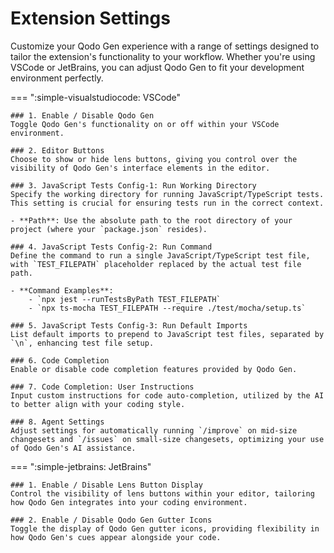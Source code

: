 # Extension Settings

Customize your Qodo Gen experience with a range of settings designed to tailor the extension's functionality to your workflow. Whether you're using VSCode or JetBrains, you can adjust Qodo Gen to fit your development environment perfectly.

=== ":simple-visualstudiocode: VSCode"

    ### 1. Enable / Disable Qodo Gen
    Toggle Qodo Gen's functionality on or off within your VSCode environment.

    ### 2. Editor Buttons
    Choose to show or hide lens buttons, giving you control over the visibility of Qodo Gen's interface elements in the editor.

    ### 3. JavaScript Tests Config-1: Run Working Directory
    Specify the working directory for running JavaScript/TypeScript tests. This setting is crucial for ensuring tests run in the correct context.
    
    - **Path**: Use the absolute path to the root directory of your project (where your `package.json` resides).

    ### 4. JavaScript Tests Config-2: Run Command
    Define the command to run a single JavaScript/TypeScript test file, with `TEST_FILEPATH` placeholder replaced by the actual test file path.
    
    - **Command Examples**:
        - `npx jest --runTestsByPath TEST_FILEPATH`
        - `npx ts-mocha TEST_FILEPATH --require ./test/mocha/setup.ts`

    ### 5. JavaScript Tests Config-3: Run Default Imports
    List default imports to prepend to JavaScript test files, separated by `\n`, enhancing test file setup.

    ### 6. Code Completion
    Enable or disable code completion features provided by Qodo Gen.

    ### 7. Code Completion: User Instructions
    Input custom instructions for code auto-completion, utilized by the AI to better align with your coding style.

    ### 8. Agent Settings
    Adjust settings for automatically running `/improve` on mid-size changesets and `/issues` on small-size changesets, optimizing your use of Qodo Gen's AI assistance.


=== ":simple-jetbrains: JetBrains"

    ### 1. Enable / Disable Lens Button Display
    Control the visibility of lens buttons within your editor, tailoring how Qodo Gen integrates into your coding environment.

    ### 2. Enable / Disable Qodo Gen Gutter Icons
    Toggle the display of Qodo Gen gutter icons, providing flexibility in how Qodo Gen's cues appear alongside your code.
